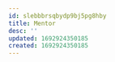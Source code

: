 ```yaml
---
id: slebbbrsqbydp9bj5pg8hby
title: Mentor
desc: ''
updated: 1692924350185
created: 1692924350185
---
```



